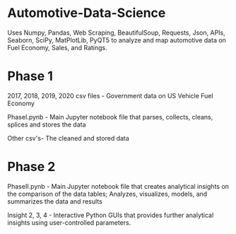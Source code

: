 # Automotive-Data-Science
Uses Numpy, Pandas, Web Scraping, BeautifulSoup, Requests, Json, APIs, Seaborn, SciPy, MatPlotLib, PyQT5 to analyze and map automotive data on Fuel Economy, Sales, and Ratings.

# **Phase 1**

2017, 2018, 2019, 2020 csv files - Government data on US Vehicle Fuel Economy

PhaseI.pynb - Main Jupyter notebook file that parses, collects, cleans, splices and stores the data

Other csv's- The cleaned and stored data

# **Phase 2**

PhaseII.pynb - Main Jupyter notebook file that creates analytical insights on the comparison of the data tables; Analyzes, visualizes, models, and summarizes the data and results

Insight 2, 3, 4 - Interactive Python GUIs that provides further analytical insights using user-controlled parameters.

